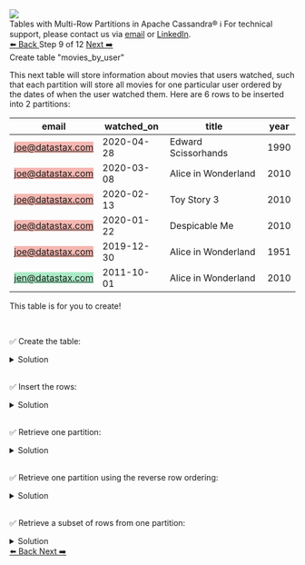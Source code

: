 <!-- TOP -->
<div class="top">
  <img class="scenario-academy-logo" src="https://datastax-academy.github.io/katapod-shared-assets/images/ds-academy-2023.svg" />
  <div class="scenario-title-section">
    <span class="scenario-title">Tables with Multi-Row Partitions in Apache Cassandra®</span>
    <span class="scenario-subtitle">ℹ️ For technical support, please contact us via <a href="mailto:aleksandr.volochnev@datastax.com">email</a> or <a href="https://dtsx.io/aleks">LinkedIn</a>.</span>
  </div>
</div>

<!-- NAVIGATION -->
<div id="navigation-top" class="navigation-top">
 <a href='command:katapod.loadPage?[{"step":"step8-astra"}]'
   class="btn btn-dark navigation-top-left">⬅️ Back
 </a>
<span class="step-count"> Step 9 of 12</span>
 <a href='command:katapod.loadPage?[{"step":"step10-astra"}]'
    class="btn btn-dark navigation-top-right">Next ➡️
  </a>
</div>

<!-- CONTENT -->

<div class="step-title">Create table "movies_by_user"</div>

This next table will store information about movies that users watched, 
such that each partition will store all movies for one particular user 
ordered by the dates of when the user watched them. Here are 6 rows to be inserted into 2 partitions:

| email            | watched_on | title               | year |
|------------------|------------|---------------------|------|
| <span style="background-color:#F5B7B1">joe@datastax.com</span> | 2020-04-28 | Edward Scissorhands | 1990 |
| <span style="background-color:#F5B7B1">joe@datastax.com</span> | 2020-03-08 | Alice in Wonderland | 2010 | 
| <span style="background-color:#F5B7B1">joe@datastax.com</span> | 2020-02-13 |         Toy Story 3 | 2010 |
| <span style="background-color:#F5B7B1">joe@datastax.com</span> | 2020-01-22 |       Despicable Me | 2010 |
| <span style="background-color:#F5B7B1">joe@datastax.com</span> | 2019-12-30 | Alice in Wonderland | 1951 |
| <span style="background-color:#ABEBC6">jen@datastax.com</span> | 2011-10-01 | Alice in Wonderland | 2010 |


This table is for you to create!

<br/>

✅ Create the table:
<details>
  <summary>Solution</summary>

```
CREATE TABLE IF NOT EXISTS movies_by_user (
  email TEXT,
  title TEXT,
  year INT,
  watched_on DATE,
  PRIMARY KEY ((email), watched_on, title, year)
) WITH CLUSTERING ORDER BY (watched_on DESC, title ASC, year ASC);
```

</details>

<br/>

✅ Insert the rows:
<details>
  <summary>Solution</summary>

```
INSERT INTO movies_by_user (email, watched_on, title, year) 
VALUES ('joe@datastax.com', '2020-01-22', 'Despicable Me', 2010);
INSERT INTO movies_by_user (email, watched_on, title, year) 
VALUES ('joe@datastax.com', '2020-02-13', 'Toy Story 3', 2010);
INSERT INTO movies_by_user (email, watched_on, title, year) 
VALUES ('joe@datastax.com', '2019-12-30', 'Alice in Wonderland', 1951);
INSERT INTO movies_by_user (email, watched_on, title, year) 
VALUES ('joe@datastax.com', '2020-03-08', 'Alice in Wonderland', 2010);
INSERT INTO movies_by_user (email, watched_on, title, year) 
VALUES ('joe@datastax.com', '2020-04-28', 'Edward Scissorhands', 1990);
INSERT INTO movies_by_user (email, watched_on, title, year) 
VALUES ('jen@datastax.com', '2011-10-01', 'Alice in Wonderland', 2010);
```

</details>

<br/>

✅ Retrieve one partition:
<details>
  <summary>Solution</summary>

```
SELECT * FROM movies_by_user
WHERE email = 'joe@datastax.com';
```

</details>

<br/>

✅ Retrieve one partition using the reverse row ordering:
<details>
  <summary>Solution</summary>

```
SELECT * FROM movies_by_user
WHERE email = 'joe@datastax.com'
ORDER BY watched_on ASC;
```

</details>

<br/>

✅ Retrieve a subset of rows from one partition:
<details>
  <summary>Solution</summary>

```
SELECT * FROM movies_by_user
WHERE email = 'joe@datastax.com'
  AND watched_on > '2020-01-01';
```

</details>

<!-- NAVIGATION -->
<div id="navigation-bottom" class="navigation-bottom">
 <a href='command:katapod.loadPage?[{"step":"step8-astra"}]'
   class="btn btn-dark navigation-bottom-left">⬅️ Back
 </a>
 <a href='command:katapod.loadPage?[{"step":"step10-astra"}]'
    class="btn btn-dark navigation-bottom-right">Next ➡️
  </a>
</div>

